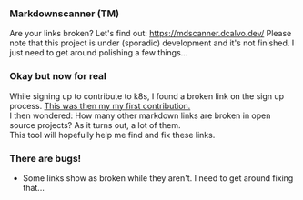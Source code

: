 ### Markdownscanner (TM)
Are your links broken? Let's find out: https://mdscanner.dcalvo.dev/ 
Please note that this project is under (sporadic) development and it's not finished. I just need to get around polishing a few things...

### Okay but now for real
While signing up to contribute to k8s, I found a broken link on the sign up process. [This was then my my first contribution.](https://github.com/kubernetes/community/pull/4304)  
I then wondered: How many other markdown links are broken in open source projects? As it turns out, a lot of them.  
This tool will hopefully help me find and fix these links.

### There are bugs!
- Some links show as broken while they aren't. I need to get around fixing that...